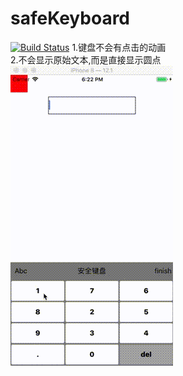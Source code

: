 # safeKeyboard 
[![Build Status](https://travis-ci.org/jack903652/safeKeyboard.svg?branch=master)](https://travis-ci.org/jack903652/safeKeyboard)
1.键盘不会有点击的动画  
2.不会显示原始文本,而是直接显示圆点  
![image](https://github.com/jack903652/safeKeyboard/blob/master/%E6%9C%AA%E5%91%BD%E5%90%8D.gif)
